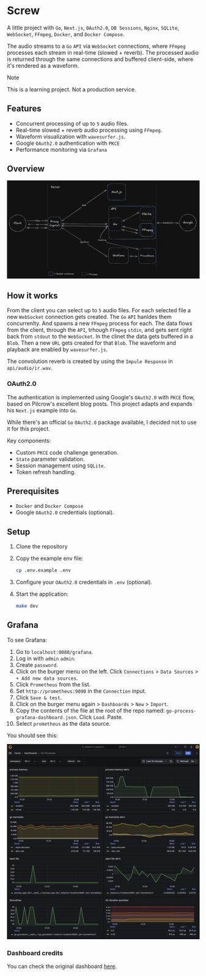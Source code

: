 # Screw

A little project with `Go`, `Next.js`, `0Auth2.0`, `DB Sessions`, `Nginx`, `SQLite`, `WebSocket`, `FFmpeg`, `Docker`, and `Docker Compose`.

The audio streams to a `Go` `API` via `WebSocket` connections, where `FFmpeg` processes each stream in real-time (slowed + reverb). The processed audio is returned through the same connections and buffered client-side, where it's rendered as a waveform.

> [!NOTE]
> This is a learning project. Not a production service.

## Features

- Concurrent processing of up to `5` audio files.
- Real-time slowed + reverb audio processing using `FFmpeg`.
- Waveform visualization with `wavesurfer.js`.
- Google `OAuth2.0` authentication with `PKCE`
- Performance monitoring via `Grafana`

## Overview

![Overview diagram](images/overview.png)

## How it works

From the client you can select up to `5` audio files. For each selected file a new `WebSocket` connection gets created. The `Go` `API` hanldes them concurrenlty. And spawns a new `FFmpeg` process for each. The data flows from the client, through the `API`, trhough `FFmpeg` `stdin`, and gets sent right back from `stdout` to the `WebSocket`. In the clinet the data gets buffered in a `Blob`. Then a new `URL` gets created for that `Blob`. The waveform and playback are enabled by `wavesurfer.js`.

The convolution reverb is created by using the `Impule Response` in `api/audio/ir.wav`.

### OAuth2.0

The authentication is implemented using Google's `OAuth2.0` with `PKCE` flow, based on Pilcrow's excellent blog posts. This project adapts and expands his `Next.js` example into `Go`.

While there's an official `Go` `OAuth2.0` package available, I decided not to use it for this project.

Key components:

- Custom `PKCE` code challenge generation.
- `State` parameter validation.
- Session management using `SQLite`.
- Token refresh handling.

## Prerequisites

- `Docker` and `Docker Compose`
- Google `OAuth2.0` credentials (optional).

## Setup

1. Clone the repository
2. Copy the example env file:

   ```bash
   cp .env.example .env
   ```

3. Configure your `OAuth2.0` credentials in `.env` (optional).
4. Start the application:

   ```bash
   make dev
   ```

## Grafana

To see Grafana:

1. Go to `localhost:8080/grafana`.
2. Log in with `admin` `admin`.
3. Create `password`.
4. Click on the burger menu on the left. Click `Connections` > `Data Sources` > `+ Add new data sources`.
5. Click `Prometheus` from the list.
6. Set `http://prometheus:9090` in the `Connection` input.
7. Click `Save & test`.
8. Click on the burger menu again > `Dashboards` > `New` > `Import`.
9. Copy the contents of the file at the root of the repo named: `go-process-grafana-dashboard.json`. Click `Load`. Paste.
10. Select `prometheus` as the data source.

You should see this:

![Grafana dashboard](images/grafana.png)

### Dashboard credits

You can check the original dashboard [here](https://grafana.com/grafana/dashboards/6671-go-processes/).
